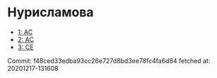 # Нурисламова
- [1: AC](1.md)
- [2: AC](2.md)
- [3: CE](3.md)

Commit: f48ced33edba93cc26e727d8bd3ee78fc4fa6d84
 fetched at: 20201217-131608
